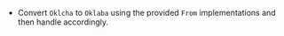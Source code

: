 - Convert `Oklcha` to `Oklaba` using the provided `From` implementations and then handle accordingly.
